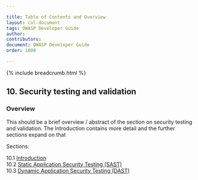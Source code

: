 ```yaml
---

title: Table of Contents and Overview
layout: col-document
tags: OWASP Developer Guide
author:
contributors:
document: OWASP Developer Guide
order: 1000

---
```


{% include breadcrumb.html %}

## 10. Security testing and validation

### Overview

This should be a brief overview / abstract of the section on security testing and validation.
The Introduction contains more detail and the further sections expand on that

Sections:

10.1 [Introduction](01-security-testing-validation.md)  
10.2 [Static Application Security Testing (SAST)](02-sast.md)  
10.3 [Dynamic Application Security Testing (DAST)](03-dast.md)  
